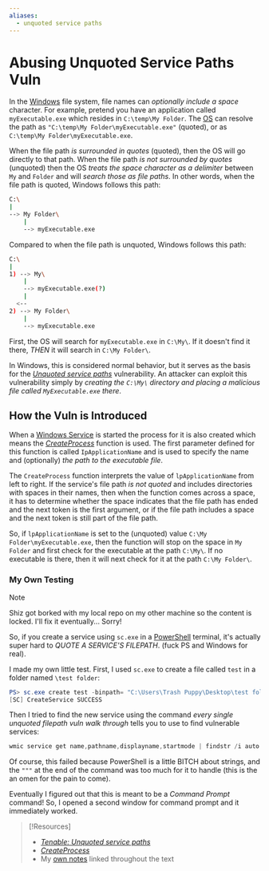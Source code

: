 ```yaml
---
aliases:
  - unquoted service paths
---
```

# Abusing Unquoted Service Paths Vuln
In the [Windows](../../../computers/windows/README.md) file system, file names can *optionally include a space* character. For example, pretend you have an application called `myExecutable.exe` which resides in `C:\temp\My Folder`. The [OS](../../../computers/concepts/operating-system.md) can resolve the path as `"C:\temp\My Folder\myExecutable.exe"` (quoted), or as `C:\temp\My Folder\myExecutable.exe`. 

When the file path *is surrounded in quotes* (quoted), then the OS will go directly to that path. When the file path *is not surrounded by quotes* (unquoted) then the OS *treats the space character as a delimiter* between `My` and `Folder` and will *search those as file paths*. In other words, when the file path is quoted, Windows follows this path:
```bash
C:\
|
--> My Folder\
    |
    --> myExecutable.exe
```
Compared to when the file path is unquoted, Windows follows this path:
```bash
C:\
|
1) --> My\
	|
	--> myExecutable.exe(?)
	|
  <--
2) --> My Folder\
	|
	--> myExecutable.exe
```
First, the OS will search for `myExecutable.exe` in `C:\My\`. If it doesn't find it there, *THEN* it will search in `C:\My Folder\`. 

In Windows, this is considered normal behavior, but it serves as the basis for the [_Unquoted service paths_](https://www.tenable.com/sc-report-templates/microsoft-windows-unquoted-service-path-vulnerability) vulnerability. An attacker can exploit this vulnerability simply by *creating the `C:\My\` directory and placing a malicious file called `MyExecutable.exe` there*.   
## How the Vuln is Introduced
When a [Windows Service](windows-services.md) is started the process for it is also created which means the [_CreateProcess_](https://docs.microsoft.com/en-us/windows/win32/api/processthreadsapi/nf-processthreadsapi-createprocessa) function is used. The first parameter defined for this function is called `IpApplicationName` and is used to specify the name and (optionally) *the path to the executable file*. 

The `CreateProcess` function interprets the value of `lpApplicationName` from left to right. If the service's file path *is not quoted* and includes directories with spaces in their names, then when the function comes across a space, it has to determine whether the space indicates that the file path has ended and the next token is the first argument, or if the file path includes a space and the next token is still part of the file path.

So, if `lpApplicationName` is set to the (unquoted) value `C:\My Folder\myExecutable.exe`, then the function will stop on the space in `My Folder` and first check for the executable at the path `C:\My\`. If no executable is there, then it will next check for it at the path `C:\My Folder\`. 
### My Own Testing
> [!Note]
> Shiz got borked with my local repo on my other machine so the content is locked. I'll fix it eventually... Sorry!

So, if you create a service using `sc.exe` in a [PowerShell](../../../coding/languages/powershell.md) terminal, it's actually super hard to *QUOTE A SERVICE'S FILEPATH*. (fuck PS and Windows for real). 

I made my own little test. First, I used `sc.exe` to create a file called `test` in a folder named `\test folder`:
```powershell
PS> sc.exe create test -binpath= "C:\Users\Trash Puppy\Desktop\test folder\test.exe" -start= auto
[SC] CreateService SUCCESS
```
Then I tried to find the new service using the command *every single unquoted filepath vuln walk through* tells you to use to find vulnerable services:
```powershell
wmic service get name,pathname,displayname,startmode | findstr /i auto | findstr /i /v “C:\Windows\\” | findstr /i /v “””
```
Of course, this failed because PowerShell is a little BITCH about strings, and the `"""` at the end of the command was too much for it to handle (this is the an omen for the pain to come). 

Eventually I figured out that this is meant to be a *Command Prompt* command! So, I opened a second window for command prompt and it immediately worked.


> [!Resources]
> - [_Tenable: Unquoted service paths_](https://www.tenable.com/sc-report-templates/microsoft-windows-unquoted-service-path-vulnerability)
> - [_CreateProcess_](https://docs.microsoft.com/en-us/windows/win32/api/processthreadsapi/nf-processthreadsapi-createprocessa)
> - My [own notes](https://github.com/trshpuppy/obsidian-notes) linked throughout the text